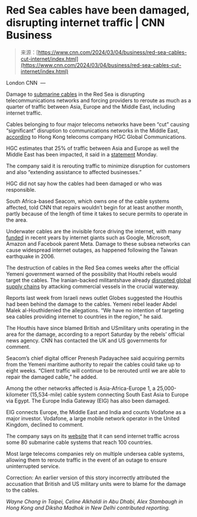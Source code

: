 <!--yml
category: 未分类
date: 2024-05-27 14:35:49
-->

# Red Sea cables have been damaged, disrupting internet traffic | CNN Business

> 来源：[https://www.cnn.com/2024/03/04/business/red-sea-cables-cut-internet/index.html](https://www.cnn.com/2024/03/04/business/red-sea-cables-cut-internet/index.html)

London CNN  — 

Damage to [submarine cables](https://www.cnn.com/2019/07/25/asia/internet-undersea-cables-intl-hnk/index.html) in the Red Sea is disrupting telecommunications networks and forcing providers to reroute as much as a quarter of traffic between Asia, Europe and the Middle East, including internet traffic.

Cables belonging to four major telecoms networks have been “cut” causing “significant” disruption to communications networks in the Middle East, [according](https://www.hgc.com.hk/press-releases/statement-hgc-global-communications-takes-swift-action-in-response-to-submarine-cable-damage-in-the-red-sea) to Hong Kong telecoms company HGC Global Communications.

HGC estimates that 25% of traffic between Asia and Europe as well the Middle East has been impacted, it said in a [statement](https://www.hgc.com.hk/press-releases/statement-supplementary-information-of-hgc-global-communications-regarding-submarine-cable-damage-in-the-red-sea-to-demonstrate-hong-kong-as-international-telecommunication-hub-to-demonstrate-hong-kong-as-international-telecommunication-hub) Monday.

The company said it is rerouting traffic to minimize disruption for customers and also “extending assistance to affected businesses.”

HGC did not say how the cables had been damaged or who was responsible.

South Africa-based Seacom, which owns one of the cable systems affected, told CNN that repairs wouldn’t begin for at least another month, partly because of the length of time it takes to secure permits to operate in the area.

Underwater cables are the invisible force driving the internet, with many [funded](https://blog.telegeography.com/rising-tide-content-providers-investment-in-submarine-cables-continues) in recent years by internet giants such as Google, Microsoft, Amazon and Facebook parent Meta. Damage to these subsea networks can cause widespread internet outages, as happened following the Taiwan earthquake in 2006.

The destruction of cables in the Red Sea comes weeks after the official Yemeni government warned of the possibility that Houthi rebels would target the cables. The Iranian-backed militantshave already [disrupted global supply chains](https://www.cnn.com/2024/02/08/business/red-sea-crisis-global-trade-explained/index.html) by attacking commercial vessels in the crucial waterway.

Reports last week from Israeli news outlet Globes suggested the Houthis had been behind the damage to the cables. Yemeni rebel leader Abdel Malek al-Houthidenied the allegations. “We have no intention of targeting sea cables providing internet to countries in the region,” he said.

The Houthis have since blamed British and USmilitary units operating in the area for the damage, according to a report Saturday by the rebels’ official news agency. CNN has contacted the UK and US governments for comment.

Seacom’s chief digital officer Prenesh Padayachee said acquiring permits from the Yemeni maritime authority to repair the cables could take up to eight weeks. “Client traffic will continue to be rerouted until we are able to repair the damaged cable,” he added.

Among the other networks affected is Asia-Africa-Europe 1, a 25,000-kilometer (15,534-mile) cable system connecting South East Asia to Europe via Egypt. The Europe India Gateway (EIG) has also been damaged.

EIG connects Europe, the Middle East and India and counts Vodafone as a major investor. Vodafone, a large mobile network operator in the United Kingdom, declined to comment.

The company says on its [website](https://www.vodafone.com/business/wholesale-services/connectivity/submarine-terrestrial-cable) that it can send internet traffic across some 80 submarine cable systems that reach 100 countries.

Most large telecoms companies rely on multiple undersea cable systems, allowing them to reroute traffic in the event of an outage to ensure uninterrupted service.

Correction: An earlier version of this story incorrectly attributed the accusation that British and US military units were to blame for the damage to the cables.

*Wayne Chang in Taipei, Celine Alkhaldi in Abu Dhabi, Alex Stambaugh in Hong Kong and Diksha Madhok in New Delhi contributed reporting.*
